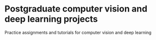 # Postgraduate computer vision and deep learning projects
Practice assignments and tutorials for computer vision and deep learning
